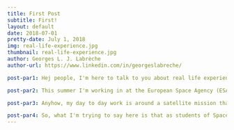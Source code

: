 ```yaml
---
title: First Post
subtitle: First!
layout: default
date: 2018-07-01
pretty-date: July 1, 2018
img: real-life-experience.jpg
thumbnail: real-life-experience.jpg
author: Georges L. J. Labrèche
author-url: https://www.linkedin.com/in/georgeslabreche/

post-par1: Hej people, I'm here to talk to you about real life experience!

post-par2: This summer I'm working in at the European Space Agency (ESA) in Frascati, near Rome, as part of their traineeship programme at the Future Systems Department for the Copernicus Programme. It's super cool!

post-par3: Anyhow, my day to day work is around a satellite mission that will be launched in Q2 2019 that just recently passed its Preliminary Design Review (PRD). What is that you say, PDR? Does that sound familiar? Yes! It's exactly the same process we go through in the REXUS/BEXUS programme! You guys, this is why REXUS/BEXUS is awesome. It really reflects the actually work environment at an organization like ESA. So Cool! As soon as I started working here I was already familiar with all the lingo and process thanks to REXUS/BEXUS. Hoorah!

post-par4: So, what I'm trying to say here is that as students of Space industry related fielsd we should really get invovled in as many projects as we can to get familiar with the realy life work environment and I'm eternally grateful to the REXUS/BEXUS programme for the experience it has provided me with. You can also do it!
---
```

